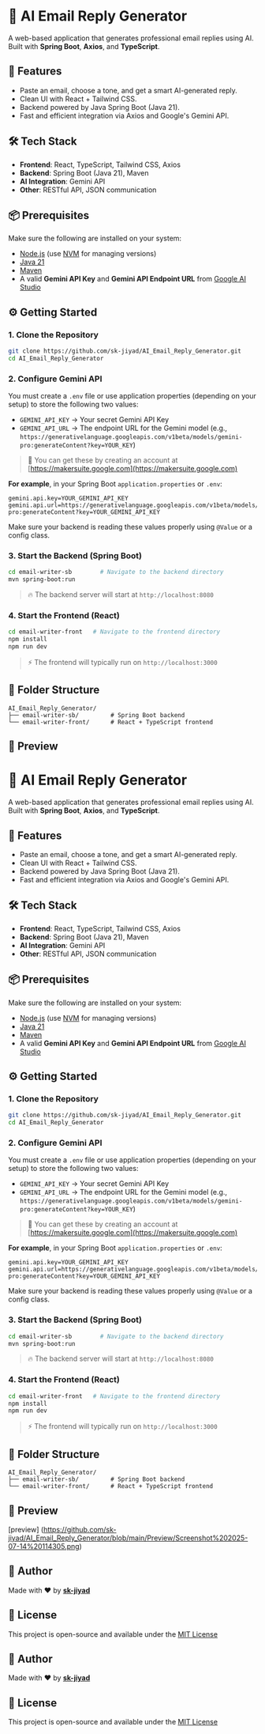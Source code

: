 # 💬 AI Email Reply Generator

A web-based application that generates professional email replies using AI.  
Built with **Spring Boot**, **Axios**, and **TypeScript**.

## 🚀 Features

- Paste an email, choose a tone, and get a smart AI-generated reply.
- Clean UI with React + Tailwind CSS.
- Backend powered by Java Spring Boot (Java 21).
- Fast and efficient integration via Axios and Google's Gemini API.

## 🛠️ Tech Stack

- **Frontend**: React, TypeScript, Tailwind CSS, Axios  
- **Backend**: Spring Boot (Java 21), Maven  
- **AI Integration**: Gemini API  
- **Other**: RESTful API, JSON communication

## 📦 Prerequisites

Make sure the following are installed on your system:

- [Node.js](https://nodejs.org/) (use [NVM](https://github.com/nvm-sh/nvm) for managing versions)
- [Java 21](https://www.oracle.com/java/technologies/javase/jdk21-archive-downloads.html)
- [Maven](https://maven.apache.org/)
- A valid **Gemini API Key** and **Gemini API Endpoint URL** from [Google AI Studio](https://makersuite.google.com/app)

## ⚙️ Getting Started

### 1. Clone the Repository

```bash
git clone https://github.com/sk-jiyad/AI_Email_Reply_Generator.git
cd AI_Email_Reply_Generator
```

### 2. Configure Gemini API

You must create a `.env` file or use application properties (depending on your setup) to store the following two values:

- `GEMINI_API_KEY` → Your secret Gemini API Key
- `GEMINI_API_URL` → The endpoint URL for the Gemini model (e.g., `https://generativelanguage.googleapis.com/v1beta/models/gemini-pro:generateContent?key=YOUR_KEY`)

> 🧠 You can get these by creating an account at [https://makersuite.google.com](https://makersuite.google.com)

**For example**, in your Spring Boot `application.properties` or `.env`:

```
gemini.api.key=YOUR_GEMINI_API_KEY
gemini.api.url=https://generativelanguage.googleapis.com/v1beta/models/gemini-pro:generateContent?key=YOUR_GEMINI_API_KEY
```

Make sure your backend is reading these values properly using `@Value` or a config class.

### 3. Start the Backend (Spring Boot)

```bash
cd email-writer-sb        # Navigate to the backend directory
mvn spring-boot:run
```

> 🔥 The backend server will start at `http://localhost:8080`

### 4. Start the Frontend (React)

```bash
cd email-writer-front   # Navigate to the frontend directory
npm install
npm run dev
```

> ⚡ The frontend will typically run on `http://localhost:3000`

## 📂 Folder Structure

```
AI_Email_Reply_Generator/
├── email-writer-sb/         # Spring Boot backend
└── email-writer-front/      # React + TypeScript frontend
```

## 📸 Preview


# 💬 AI Email Reply Generator

A web-based application that generates professional email replies using AI.  
Built with **Spring Boot**, **Axios**, and **TypeScript**.

## 🚀 Features

- Paste an email, choose a tone, and get a smart AI-generated reply.
- Clean UI with React + Tailwind CSS.
- Backend powered by Java Spring Boot (Java 21).
- Fast and efficient integration via Axios and Google's Gemini API.

## 🛠️ Tech Stack

- **Frontend**: React, TypeScript, Tailwind CSS, Axios  
- **Backend**: Spring Boot (Java 21), Maven  
- **AI Integration**: Gemini API  
- **Other**: RESTful API, JSON communication

## 📦 Prerequisites

Make sure the following are installed on your system:

- [Node.js](https://nodejs.org/) (use [NVM](https://github.com/nvm-sh/nvm) for managing versions)
- [Java 21](https://www.oracle.com/java/technologies/javase/jdk21-archive-downloads.html)
- [Maven](https://maven.apache.org/)
- A valid **Gemini API Key** and **Gemini API Endpoint URL** from [Google AI Studio](https://makersuite.google.com/app)

## ⚙️ Getting Started

### 1. Clone the Repository

```bash
git clone https://github.com/sk-jiyad/AI_Email_Reply_Generator.git
cd AI_Email_Reply_Generator
```

### 2. Configure Gemini API

You must create a `.env` file or use application properties (depending on your setup) to store the following two values:

- `GEMINI_API_KEY` → Your secret Gemini API Key
- `GEMINI_API_URL` → The endpoint URL for the Gemini model (e.g., `https://generativelanguage.googleapis.com/v1beta/models/gemini-pro:generateContent?key=YOUR_KEY`)

> 🧠 You can get these by creating an account at [https://makersuite.google.com](https://makersuite.google.com)

**For example**, in your Spring Boot `application.properties` or `.env`:

```
gemini.api.key=YOUR_GEMINI_API_KEY
gemini.api.url=https://generativelanguage.googleapis.com/v1beta/models/gemini-pro:generateContent?key=YOUR_GEMINI_API_KEY
```

Make sure your backend is reading these values properly using `@Value` or a config class.

### 3. Start the Backend (Spring Boot)

```bash
cd email-writer-sb        # Navigate to the backend directory
mvn spring-boot:run
```

> 🔥 The backend server will start at `http://localhost:8080`

### 4. Start the Frontend (React)

```bash
cd email-writer-front   # Navigate to the frontend directory
npm install
npm run dev
```

> ⚡ The frontend will typically run on `http://localhost:3000`

## 📂 Folder Structure

```
AI_Email_Reply_Generator/
├── email-writer-sb/         # Spring Boot backend
└── email-writer-front/      # React + TypeScript frontend
```

## 📸 Preview

[preview] (https://github.com/sk-jiyad/AI_Email_Reply_Generator/blob/main/Preview/Screenshot%202025-07-14%20114305.png)



## 🙌 Author

Made with ❤️ by [**sk-jiyad**](https://github.com/sk-jiyad)

## 📄 License

This project is open-source and available under the [MIT License](LICENSE)

## 🙌 Author

Made with ❤️ by [**sk-jiyad**](https://github.com/sk-jiyad)

## 📄 License

This project is open-source and available under the [MIT License](LICENSE)
